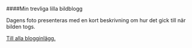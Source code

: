 ####Min trevliga lilla bildblogg

Dagens foto presenteras med en kort beskrivning om hur det gick till när bilden togs.

[Till alla blogginlägg.](blog/)
